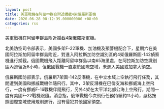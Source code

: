 ```yaml
---
layout: post
title: 美軍戰機在阿留申群島附近攔截4架俄羅斯軍機
date: 2020-06-28 08:12:39.000000000 +08:00
categories: rss
---
```


美軍戰機在阿留申群島附近攔截4架俄羅斯軍機。

北美防空司令部表示，美國多架F-22軍機、加油機及預警機配合下，星期六在美國阿拉斯加阿留申群島附近，對進入阿拉斯加防空識別區的4架俄羅斯圖-142偵察機進行攔截。俄國戰機飛入距離阿留申群島以南65海里處，在阿拉斯加防空識別區內逗留近8小時，但俄國戰機一直處於國際空域，未進入美國或加拿大領空。

俄羅斯國防部表示，俄羅斯7架圖-142反潛機，在中立水域上空執行飛行任務，其間遭到美國和挪威戰機伴隨飛行。其中，3架反潛機在巴倫支海和挪威海上空飛行，一度有挪威F-16戰機伴隨飛行，另外4架在太平洋北部公海上空飛行，期間一度有美國F-22戰機跟隨。消息指，俄軍戰機今次飛行任務持續約11小時，嚴格按照國際空域使用規則進行，沒有侵犯其他國家領空。
